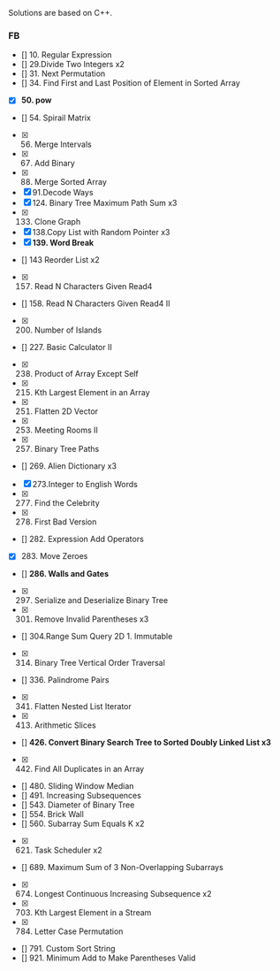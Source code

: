 Solutions are based on C++.

### FB

- [] 10. Regular Expression
- [] 29.Divide Two Integers x2
- [] 31. Next Permutation
- [] 34. Find First and Last Position of Element in Sorted Array
- [x] **50. pow**
- [] 54. Spirail Matrix
- [x] 56. Merge Intervals
- [x] 67. Add Binary
- [x] 88. Merge Sorted Array
- [x] 91.Decode Ways
- [x] 124. Binary Tree Maximum Path Sum x3
- [x] 133. Clone Graph
- [x] 138.Copy List with Random Pointer x3
- [x] **139. Word Break**
- [] 143 Reorder List x2
- [x] 157. Read N Characters Given Read4
- [] 158. Read N Characters Given Read4 II
- [x] 200. Number of Islands
- [] 227. Basic Calculator II
- [x] 238. Product of Array Except Self  
- [x] 215. Kth Largest Element in an Array
- [x] 251. Flatten 2D Vector
- [x] 253. Meeting Rooms II
- [x] 257. Binary Tree Paths
- [] 269. Alien Dictionary x3
- [x] 273.Integer to English Words
- [x] 277. Find the Celebrity
- [x] 278. First Bad Version
- [] 282. Expression Add Operators
- [x] 283. Move Zeroes
- [] **286. Walls and Gates**
- [x] 297. Serialize and Deserialize Binary Tree
- [x] 301. Remove Invalid Parentheses x3
- [] 304.Range Sum Query 2D 1. Immutable
- [x] 314. Binary Tree Vertical Order Traversal
- [] 336. Palindrome Pairs
- [x] 341. Flatten Nested List Iterator
- [x] 413. Arithmetic Slices
- [] **426. Convert Binary Search Tree to Sorted Doubly Linked List x3**
- [x] 442. Find All Duplicates in an Array
- [] 480. Sliding Window Median
- [] 491. Increasing Subsequences
- [] 543. Diameter of Binary Tree
- [] 554. Brick Wall
- [] 560. Subarray Sum Equals K x2
- [x] 621. Task Scheduler x2
- [] 689. Maximum Sum of 3 Non-Overlapping Subarrays
- [x] 674. Longest Continuous Increasing Subsequence x2
- [x] 703. Kth Largest Element in a Stream
- [x] 784. Letter Case Permutation
- [] 791. Custom Sort String
- [] 921. Minimum Add to Make Parentheses Valid















